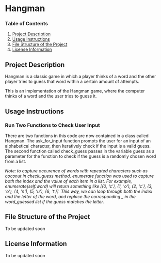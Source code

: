 # Hangman


### Table of Contents
1. [Project Description](#project-description)
2. [Usage Instructions](#usage-instructions)
3. [File Structure of the Project](#file-structure-of-the-project)
4. [License Information](#license-information)
<!--  - [Subsection 1.1](#subsection-1.1) 
    - [Subsection 1.2](#subsection-1.2)-->
## Project Description
Hangman is a classic game in which a player thinks of a word and the other player tries to guess that word within a certain amount of attempts.

This is an implementation of the Hangman game, where the computer thinks of a word and the user tries to guess it. 

## Usage Instructions

### Run Two Functions to Check User Input
There are two functions in this code are now contained in a class called Hangman.  The ask_for_input function prompts the user for an input of an alphabetical character, then Iteratively check if the input is a valid guess. The second function called check_guess passes in the variable guess as a parameter for the function to check if the guess is a randomly chosen word from a list.

_Note: to capture occurence of words with repeated characters such as coconut in check_guess method, enumerate function was used to capture both the index and the value of each item in a list. For example, enumerate(self.word) will return something like [(0, 'c'), (1, 'o'), (2, 'c'), (3, 'o'), (4, 'n'), (5, 'u'), (6, 't')]. This way, we can loop through both the index and the letter of the word, and replace the corresponding _ in the word_guessed list if the guess matches the letter._

## File Structure of the Project
To be updated soon
## License Information
To be updated soon